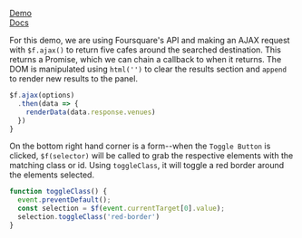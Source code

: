 [Demo](http://kelbylu.me/fetch/)  
[Docs](https://github.com/Kelby2/fetch)

For this demo, we are using Foursquare's API and making an AJAX request with `$f.ajax()` to return five cafes around the searched destination. This returns a Promise, which we can chain a callback to when it returns. The DOM is manipulated using `html('')` to clear the results section and `append` to render new results to the panel.

```JavaScript
$f.ajax(options)
  .then(data => {
    renderData(data.response.venues)
  })
}

```

On the bottom right hand corner is a form--when the `Toggle Button` is clicked, `$f(selector)` will be called to grab the respective elements with the matching class or id. Using `toggleClass`, it will toggle a red border around the elements selected.

```JavaScript
function toggleClass() {
  event.preventDefault();
  const selection = $f(event.currentTarget[0].value);
  selection.toggleClass('red-border')
}
```
